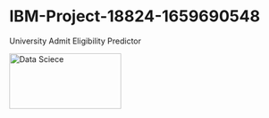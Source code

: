 # IBM-Project-18824-1659690548
University Admit Eligibility Predictor

<img src= "https://user-images.githubusercontent.com/76608039/193860324-bd346bd4-74dd-4f3f-9492-75ef5a0b3118.jpg"  alt= "Data Sciece" width= "200" height= "100">

